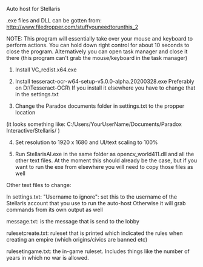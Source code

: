 Auto host for Stellaris

.exe files and DLL can be gotten from: http://www.filedropper.com/stuffyouneedtorunthis_2


NOTE: This program will essentially take over your mouse and keyboard to perform actions.
You can hold down right control for about 10 seconds to close the program.
Alternatively you can open task manager and close it there (this program can't grab the mouse/keyboard in the task manager)



1. Install VC_redist.x64.exe 

2. Install tesseract-ocr-w64-setup-v5.0.0-alpha.20200328.exe
Preferably on D:\Tesseract-OCR\ 
If you install it elsewhere you have to change that in the settings.txt


3. Change the Paradox documents folder in settings.txt to the propper location

(it looks something like: C:/Users/YourUserName/Documents/Paradox Interactive/Stellaris/ )


4. Set resolution to 1920 x 1680 and UI/text scaling to 100%

5. Run StellarisAI.exe in the same folder as opencv_world411.dll and all the other text files.
At the moment this should already be the case, 
but if you want to run the exe from elsewhere you will need to copy those files as well



Other text files to change:

In settings.txt:
"Username to ignore": set this to the username of the Stellaris account that you use to run the auto-host
Otherwise it will grab commands from its own output as well


message.txt: is the message that is send to the lobby

rulesetcreate.txt: ruleset that is printed which indicated the rules when creating an empire (which origins/civics are banned etc)

rulesetingame.txt: the in-game ruleset. Includes things like the number of years in which no war is allowed.


